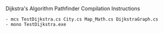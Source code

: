 Dijkstra's Algorithm Pathfinder Compilation Instructions

    - mcs TestDijkstra.cs City.cs Map_Math.cs DijkstraGraph.cs
    - mono TestDijkstra.exe